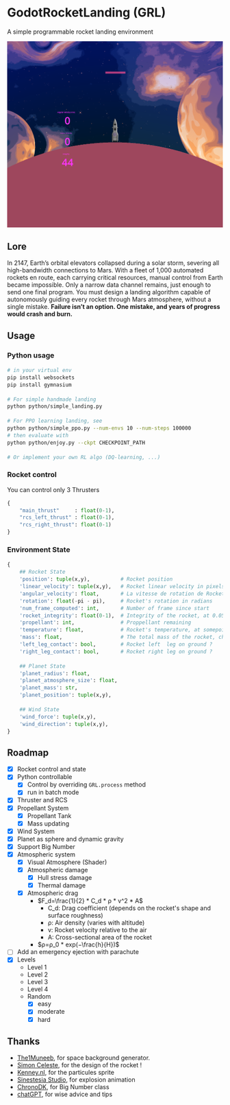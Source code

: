 # GodotRocketLanding (GRL)
A simple programmable rocket landing environment

![](assets/thumbnail.png)

## Lore

In 2147, Earth’s orbital elevators collapsed during a solar storm, severing all high-bandwidth connections to Mars. With a fleet of 1,000 automated rockets en route, each carrying critical resources, manual control from Earth became impossible. Only a narrow data channel remains, just enough to send one final program. You must design a landing algorithm capable of autonomously guiding every rocket through Mars atmosphere, without a single mistake. **Failure isn’t an option. One mistake, and years of progress would crash and burn.**

## Usage

### Python usage
```bash
# in your virtual env
pip install websockets
pip install gymnasium

# For simple handmade landing
python python/simple_landing.py

# For PPO learning landing, see
python python/simple_ppo.py --num-envs 10 --num-steps 100000
# then evaluate with
python python/enjoy.py --ckpt CHECKPOINT_PATH

# Or implement your own RL algo (DQ-learning, ...)
```

### Rocket control
You can control only 3 Thrusters
```python
{
    "main_thrust"     : float(0-1),
    "rcs_left_thrust" : float(0-1),
    "rcs_right_thrust": float(0-1)
}
```

### Environment State
```python
{
    ## Rocket State
    'position': tuple(x,y),          # Rocket position
    'linear_velocity': tuple(x,y),   # Rocket linear velocity in pixels per second
    'angular_velocity': float,       # La vitesse de rotation de Rocket en radians par seconde.
    'rotation': float(-pi - pi),     # Rocket's rotation in radians
    'num_frame_computed': int,       # Number of frame since start
    'rocket_integrity': float(0-1),  # Integrity of the rocket, at 0.05, BOOOOOM...
    'propellant': int,               # Proppellant remaining
    'temperature': float,            # Rocket's temperature, at somepoint it will melt
    'mass': float,                   # The total mass of the rocket, change according to propellant left.
    'left_leg_contact': bool,        # Rocket left  leg on ground ?
    'right_leg_contact': bool,       # Rocket right leg on ground ?

    ## Planet State
    'planet_radius': float,
    'planet_atmosphere_size': float,
    'planet_mass': str,
    'planet_position': tuple(x,y),

    ## Wind State
    'wind_force': tuple(x,y),
    'wind_direction': tuple(x,y),
}
```

## Roadmap

- [X] Rocket control and state
- [X] Python controllable
    - [X] Control by overriding `GRL.process` method
    - [X] run in batch mode
- [X] Thruster and RCS
- [X] Propellant System
    - [X] Propellant Tank
    - [X] Mass updating
- [X] Wind System
- [X] Planet as sphere and dynamic gravity
- [X] Support Big Number
- [X] Atmospheric system
    - [X] Visual Atmosphere (Shader)
    - [X] Atmospheric damage
        - [X] Hull stress damage
        - [X] Thermal damage
    - [X] Atmospheric drag
        - $F_d​=\frac{1}{2} * ​C_d * ρ * v^2 * A$
            - C_d​: Drag coefficient (depends on the rocket's shape and surface roughness)
            - ρ: Air density (varies with altitude)
            - v: Rocket velocity relative to the air
            - A: Cross-sectional area of the rocket
        - $ρ=ρ_0 * ​exp(−\frac{h}{H​})$
- [ ] Add an emergency ejection with parachute
- [X] Levels
    - Level 1
    - Level 2
    - Level 3
    - Level 4
    - Random
      - [X] easy
      - [X] moderate
      - [X] hard

## Thanks
- [The1Muneeb](https://deep-fold.itch.io/space-background-generator), for space background generator.
- [Simon Celeste](https://github.com/Celeste-VANDAMME), for the design of the rocket !
- [Kenney.nl](https://www.kenney.nl/), for the particules sprite
- [Sinestesia Studio](https://itch.io/profile/sinestesia), for explosion animation
- [ChronoDK](https://github.com/ChronoDK/GodotBigNumberClass), for Big Number class
- [chatGPT](https://chatgpt.com/), for wise advice and tips